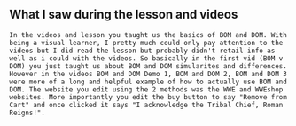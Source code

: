 ## What I saw during the lesson and videos

    In the videos and lesson you taught us the basics of BOM and DOM. With being a visual learner, I pretty much could only pay attention to the videos but I did read the lesson but probably didn't retail info as well as i could with the videos. So basically in the first vid (BOM v DOM) you just taught us about BOM and DOM simularites and differences. However in the videos BOM and DOM Demo 1, BOM and DOM 2, BOM and DOM 3 were more of a long and helpful example of how to actually use BOM and DOM. The website you edit using the 2 methods was the WWE and WWEshop websites. More importantly you edit the buy button to say "Remove from Cart" and once clicked it says "I acknowledge the Tribal Chief, Roman Reigns!".
